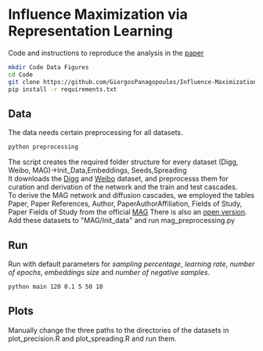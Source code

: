 # Influence Maximization via Representation Learning
Code and instructions to reproduce the analysis in the [paper](https://arxiv.org/abs/1904.08804)

``` bash
mkdir Code Data Figures
cd Code
git clone https://github.com/GiorgosPanagopoulos/Influence-Maximization-via-Representation-Learning
pip install -r requirements.txt
```

## Data
The data needs certain preprocessing for all datasets. 

``` bash
python preprocessing
```
The script creates the required folder structure for every dataset (Digg, Weibo, MAG)->Init_Data,Embeddings, Seeds,Spreading<br />
It downloads the [Digg](https://www.isi.edu/~lerman/downloads/digg2009.html) and 
[Weibo](https://aminer.org/influencelocality) dataset, and preprocesss them for curation and derivation of the network and the train and test cascades.<br />
To derive the MAG network and diffusion cascades, we employed the tables Paper, Paper References, Author, PaperAuthorAffiliation, Fields of Study, Paper Fields of Study from the official [MAG](https://www.microsoft.com/en-us/research/project/microsoft-academic-graph/) 
There is also an [open version](https://aminer.org/open-academic-graph). 
Add these datasets to "MAG/Init_data" and run mag_preprocessing.py<br />


## Run
Run with default parameters for *sampling percentage*, *learning rate*, *number of epochs*, *embeddings size* and *number of negative samples*.

``` bash
python main 120 0.1 5 50 10
```

## Plots
Manually change the three paths to the directories of the datasets in plot_precision.R and plot_spreading.R and run them.